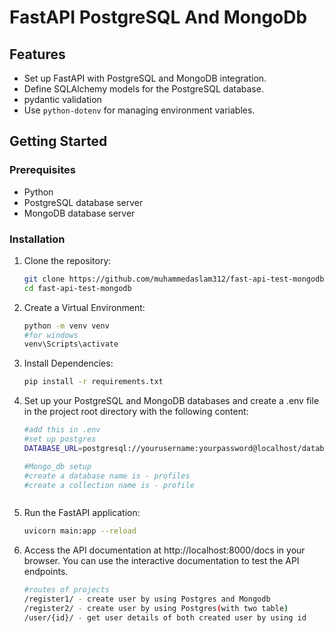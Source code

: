 # FastAPI PostgreSQL And MongoDb


## Features

- Set up FastAPI with PostgreSQL and MongoDB integration.
- Define SQLAlchemy models for the PostgreSQL database.
- pydantic validation 
- Use `python-dotenv` for managing environment variables.

## Getting Started

### Prerequisites

- Python 
- PostgreSQL database server
- MongoDB database server

### Installation

1. Clone the repository:

   ```bash
   git clone https://github.com/muhammedaslam312/fast-api-test-mongodb.git
   cd fast-api-test-mongodb

2. Create a Virtual Environment:

   ```bash
   python -m venv venv
   #for windows
   venv\Scripts\activate

3. Install Dependencies:

   ```bash
   pip install -r requirements.txt

4. Set up your PostgreSQL and MongoDB databases and create a .env file in the project root directory with the following content:

   ```bash
   #add this in .env 
   #set up postgres
   DATABASE_URL=postgresql://yourusername:yourpassword@localhost/database_name

   #Mongo_db setup
   #create a database name is - profiles
   #create a collection name is - profile



5. Run the FastAPI application:

    ```bash
   uvicorn main:app --reload

6. Access the API documentation at http://localhost:8000/docs in your browser. You can use the interactive documentation to test the API endpoints.

    ```bash
    #routes of projects
   /register1/ - create user by using Postgres and Mongodb
   /register2/ - create user by using Postgres(with two table)
   /user/{id}/ - get user details of both created user by using id





